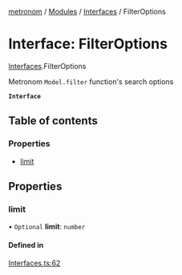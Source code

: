 [metronom](../README.md) / [Modules](../modules.md) / [Interfaces](../modules/Interfaces.md) / FilterOptions

# Interface: FilterOptions

[Interfaces](../modules/Interfaces.md).FilterOptions

Metronom `Model.filter` function's search options

**`Interface`**

## Table of contents

### Properties

- [limit](Interfaces.FilterOptions.md#limit)

## Properties

### limit

• `Optional` **limit**: `number`

#### Defined in

[Interfaces.ts:62](https://github.com/saracalihan/metronom/blob/b7ca806/lib/Interfaces.ts#L62)
